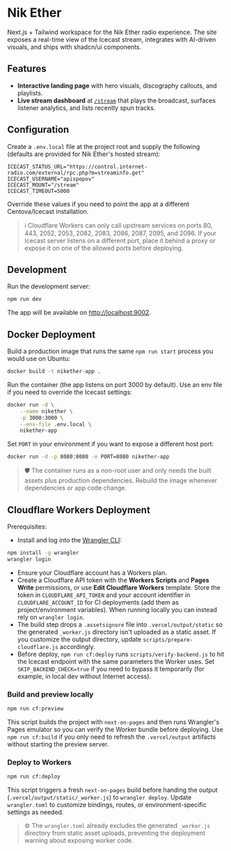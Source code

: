# Nik Ether

Next.js + Tailwind workspace for the Nik Ether radio experience. The site exposes a real-time view of the Icecast stream, integrates with AI-driven visuals, and ships with shadcn/ui components.

## Features

- **Interactive landing page** with hero visuals, discography callouts, and playlists.
- **Live stream dashboard** at [`/stream`](http://localhost:9002/stream) that plays the broadcast, surfaces listener analytics, and lists recently spun tracks.

## Configuration

Create a `.env.local` file at the project root and supply the following (defaults are provided for Nik Ether's hosted stream):

```
ICECAST_STATUS_URL="https://control.internet-radio.com/external/rpc.php?m=streaminfo.get"
ICECAST_USERNAME="apispopov"
ICECAST_MOUNT="/stream"
ICECAST_TIMEOUT=5000
```

Override these values if you need to point the app at a different Centova/Icecast installation.

> ℹ️ Cloudflare Workers can only call upstream services on ports 80, 443, 2052, 2053, 2082, 2083, 2086, 2087, 2095, and 2096. If your Icecast server listens on a different port, place it behind a proxy or expose it on one of the allowed ports before deploying.

## Development

Run the development server:

```bash
npm run dev
```

The app will be available on [http://localhost:9002](http://localhost:9002).

## Docker Deployment

Build a production image that runs the same `npm run start` process you would use on Ubuntu:

```bash
docker build -t nikether-app .
```

Run the container (the app listens on port 3000 by default). Use an env file if you need to override the Icecast settings:

```bash
docker run -d \
	--name nikether \
	-p 3000:3000 \
	--env-file .env.local \
	nikether-app
```

Set `PORT` in your environment if you want to expose a different host port:

```bash
docker run -d -p 8080:8080 -e PORT=8080 nikether-app
```

> 🛡️ The container runs as a non-root user and only needs the built assets plus production dependencies. Rebuild the image whenever dependencies or app code change.

## Cloudflare Workers Deployment

Prerequisites:

- Install and log into the [Wrangler CLI](https://developers.cloudflare.com/workers/wrangler/install-and-update/):

```bash
npm install -g wrangler
wrangler login
```

- Ensure your Cloudflare account has a Workers plan.
- Create a Cloudflare API token with the **Workers Scripts** and **Pages Write** permissions, or use **Edit Cloudflare Workers** template. Store the token in `CLOUDFLARE_API_TOKEN` and your account identifier in `CLOUDFLARE_ACCOUNT_ID` for CI deployments (add them as project/environment variables). When running locally you can instead rely on `wrangler login`.
- The build step drops a `.assetsignore` file into `.vercel/output/static` so the generated `_worker.js` directory isn't uploaded as a static asset. If you customize the output directory, update `scripts/prepare-cloudflare.js` accordingly.
- Before deploy, `npm run cf:deploy` runs `scripts/verify-backend.js` to hit the Icecast endpoint with the same parameters the Worker uses. Set `SKIP_BACKEND_CHECK=true` if you need to bypass it temporarily (for example, in local dev without Internet access).

### Build and preview locally

```bash
npm run cf:preview
```

This script builds the project with `next-on-pages` and then runs Wrangler's Pages emulator so you can verify the Worker bundle before deploying. Use `npm run cf:build` if you only need to refresh the `.vercel/output` artifacts without starting the preview server.

### Deploy to Workers

```bash
npm run cf:deploy
```

This script triggers a fresh `next-on-pages` build before handing the output (`.vercel/output/static/_worker.js`) to `wrangler deploy`. Update `wrangler.toml` to customize bindings, routes, or environment-specific settings as needed.

> ⚙️ The `wrangler.toml` already excludes the generated `_worker.js` directory from static asset uploads, preventing the deployment warning about exposing worker code.
